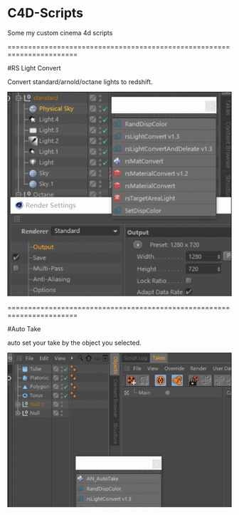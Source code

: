 # C4D-Scripts
Some my custom cinema 4d scripts

=======================================================================

#RS Light Convert

Convert standard/arnold/octane lights to redshift.

![image](https://github.com/ArnoChenFx/C4D-Scripts/blob/master/LightConvert.gif)


=======================================================================

#Auto Take

auto set your take by the object you selected.

![image](https://github.com/ArnoChenFx/C4D-Scripts/blob/master/AutoTake.gif)
